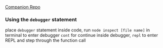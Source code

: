 [Companion Repo](/varDataAlgorithms/AlgoCasts/)

### Using the `debugger` statement

place `debugger` statement inside code, run `node inspect [file name]` in terminal to enter debugger
`cont` for continue inside debugger, `repl` to enter REPL and step through the function call

